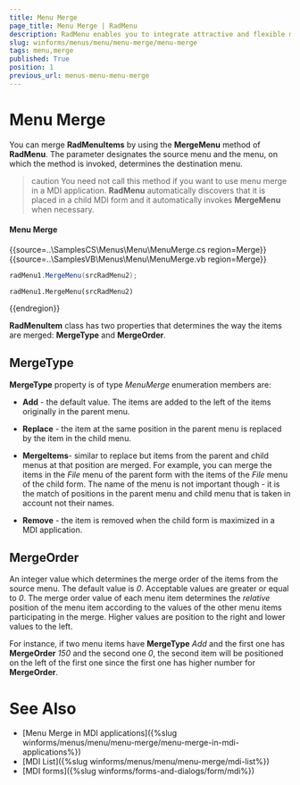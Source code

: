 ```yaml
---
title: Menu Merge
page_title: Menu Merge | RadMenu
description: RadMenu enables you to integrate attractive and flexible menus on Forms within your Windows applications.
slug: winforms/menus/menu/menu-merge/menu-merge
tags: menu,merge
published: True
position: 1
previous_url: menus-menu-menu-merge
---
```


# Menu Merge

You can merge **RadMenuItems** by using the **MergeMenu** method of **RadMenu**. The parameter designates the source menu and the menu, on which the method is invoked, determines the destination menu.

>caution You need not call this method if you want to use menu merge in a MDI application. **RadMenu** automatically discovers that it is placed in a child MDI form and it automatically invokes **MergeMenu** when necessary.
>

#### Menu Merge

{{source=..\SamplesCS\Menus\Menu\MenuMerge.cs region=Merge}} 
{{source=..\SamplesVB\Menus\Menu\MenuMerge.vb region=Merge}} 

````C#
radMenu1.MergeMenu(srcRadMenu2);

````
````VB.NET
radMenu1.MergeMenu(srcRadMenu2)

````

{{endregion}} 

__RadMenuItem__ class has two properties that determines the way the items are merged: __MergeType__ and __MergeOrder__.  

## MergeType

__MergeType__ property is of type *MenuMerge* enumeration members are:

* __Add__ - the default value. The items are added to the left of the items originally in the parent menu.

* __Replace__ - the item at the same position in the parent menu is replaced by the item in the child menu.

* __MergeItems__- similar to replace but items from the parent and child menus at that position are merged. For example, you can merge the items in the *File* menu of the parent form with the items of the *File* menu of the child form. The name of the menu is not important though - it is the match of positions in the parent menu and child menu that is taken in account not their names.

* __Remove__ - the item is removed when the child form is maximized in a MDI application.

## MergeOrder

An integer value which determines the merge order of the items from the source menu. The default value is *0*. Acceptable values are greater or equal to *0*. The merge order value of each menu item determines the *relative* position of the menu item according to the values of the other menu items participating in the merge. Higher values are position to the right and lower values to the left.

For instance, if two menu items have **MergeType** *Add* and the first one has **MergeOrder** *150* and the second one *0*, the second item will be positioned on the left of the first one since the first one has higher number for **MergeOrder**.

# See Also

* [Menu Merge in MDI applications]({%slug winforms/menus/menu/menu-merge/menu-merge-in-mdi-applications%})	
* [MDI List]({%slug winforms/menus/menu/menu-merge/mdi-list%})	
* [MDI forms]({%slug winforms/forms-and-dialogs/form/mdi%})	
